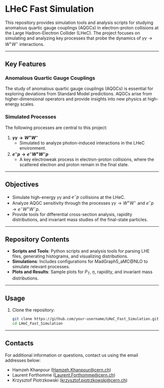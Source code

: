 # LHeC Fast Simulation

This repository provides simulation tools and analysis scripts for studying anomalous quartic gauge couplings (AQGCs) in electron-proton collisions at the Large Hadron-Electron Collider (LHeC). The project focuses on simulating and analyzing key processes that probe the dynamics of $\gamma\gamma \to W^+ W^-$ interactions.

---

## Key Features

### Anomalous Quartic Gauge Couplings
The study of anomalous quartic gauge couplings (AQGCs) is essential for exploring deviations from Standard Model predictions. AQGCs arise from higher-dimensional operators and provide insights into new physics at high-energy scales.

### Simulated Processes
The following processes are central to this project:
1. **$\gamma\gamma \to W^+ W^-$**
   - Simulated to analyze photon-induced interactions in the LHeC environment.
2. **$e^- p \to e^- W^+ W^- p$**
   - A key electroweak process in electron-proton collisions, where the scattered electron and proton remain in the final state.

---

## Objectives
- Simulate high-energy $\gamma\gamma$ and $e^- p$ collisions at the LHeC.
- Analyze AQGC sensitivity through the processes $\gamma\gamma \to W^+ W^-$ and $e^- p \to e^- W^+ W^- p$.
- Provide tools for differential cross-section analysis, rapidity distributions, and invariant mass studies of the final-state particles.

---

## Repository Contents
- **Scripts and Tools**: Python scripts and analysis tools for parsing LHE files, generating histograms, and visualizing distributions.
- **Simulations**: Includes configurations for MadGraph5_aMC@NLO to simulate relevant processes.
- **Plots and Results**: Sample plots for $P_T$, $\eta$, rapidity, and invariant mass distributions.

---


## Usage
1. Clone the repository:
   ```bash
   git clone https://github.com/your-username/LHeC_Fast_Simulation.git
   cd LHeC_Fast_Simulation

---

## Contacts
For additional information or questions, contact us using the email addresses below:
- Hamzeh Khanpour (Hamzeh.Khanpour@cern.ch)
- Laurent Forthomme (Laurent.Forthomme@cern.ch)
- Krzysztof Piotrzkowski (krzysztof.piotrzkowski@cern.ch)
